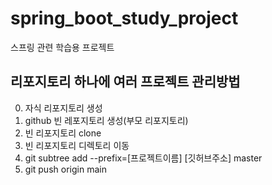 # spring_boot_study_project
스프링 관련 학습용 프로젝트

## 리포지토리 하나에 여러 프로젝트 관리방법

0. 자식 리포지토리 생성
1. github 빈 레포지토리 생성(부모 리포지토리)
2. 빈 리포지토리 clone
3. 빈 리포지토리 디렉토리 이동
4. git subtree add --prefix=[프로젝트이름] [깃허브주소] master
5. git push origin main
